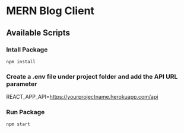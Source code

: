 # MERN Blog Client

## Available Scripts

### Intall Package

`npm install`

### Create a .env file under project folder and add the API URL parameter

REACT_APP_API=https://yourprojectname.herokuapp.com/api

### Run Package

`npm start`
